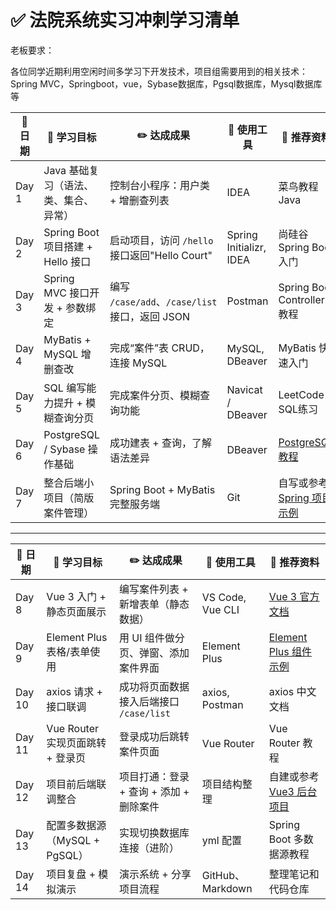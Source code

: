 # ✅ 法院系统实习冲刺学习清单

老板要求：

各位同学近期利用空闲时间多学习下开发技术，项目组需要用到的相关技术：Spring MVC，Springboot，vue，Sybase数据库，Pgsql数据库，Mysql数据库等

| 📅 日期 | 🎯 学习目标                            | ✏️ 达成成果                                     | 🔧 使用工具              | 🔗 推荐资料                                                   |
| ------ | ------------------------------------- | ---------------------------------------------- | ----------------------- | ------------------------------------------------------------ |
| Day 1  | Java 基础复习（语法、类、集合、异常） | 控制台小程序：用户类 + 增删查列表              | IDEA                    | 菜鸟教程 Java                                                |
| Day 2  | Spring Boot 项目搭建 + Hello 接口     | 启动项目，访问 `/hello` 接口返回"Hello Court"  | Spring Initializr, IDEA | 尚硅谷 Spring Boot 入门                                      |
| Day 3  | Spring MVC 接口开发 + 参数绑定        | 编写 `/case/add`、`/case/list` 接口，返回 JSON | Postman                 | Spring Boot Controller 教程                                  |
| Day 4  | MyBatis + MySQL 增删查改              | 完成“案件”表 CRUD，连接 MySQL                  | MySQL, DBeaver          | MyBatis 快速入门                                             |
| Day 5  | SQL 编写能力提升 + 模糊查询分页       | 完成案件分页、模糊查询功能                     | Navicat / DBeaver       | LeetCode SQL练习                                             |
| Day 6  | PostgreSQL / Sybase 操作基础          | 成功建表 + 查询，了解语法差异                  | DBeaver                 | [PostgreSQL 教程](https://www.postgresqltutorial.com/)       |
| Day 7  | 整合后端小项目（简版案件管理）        | Spring Boot + MyBatis 完整服务端               | Git                     | 自写或参考 [Spring 项目示例](https://github.com/Snailclimb/springboot-guide) |



------

| 📅 日期 | 🎯 学习目标                       | ✏️ 达成成果                              | 🔧 使用工具       | 🔗 推荐资料                                                   |
| ------ | -------------------------------- | --------------------------------------- | ---------------- | ------------------------------------------------------------ |
| Day 8  | Vue 3 入门 + 静态页面展示        | 编写案件列表 + 新增表单（静态数据）     | VS Code, Vue CLI | [Vue 3 官方文档](https://vuejs.org/)                         |
| Day 9  | Element Plus 表格/表单使用       | 用 UI 组件做分页、弹窗、添加案件界面    | Element Plus     | [Element Plus 组件示例](https://element-plus.org/)           |
| Day 10 | axios 请求 + 接口联调            | 成功将页面数据接入后端接口 `/case/list` | axios, Postman   | axios 中文文档                                               |
| Day 11 | Vue Router 实现页面跳转 + 登录页 | 登录成功后跳转案件页面                  | Vue Router       | Vue Router 教程                                              |
| Day 12 | 项目前后端联调整合               | 项目打通：登录 + 查询 + 添加 + 删除案件 | 项目结构整理     | 自建或参考 [Vue3 后台项目](https://github.com/vuejs/vue-next) |
| Day 13 | 配置多数据源（MySQL + PgSQL）    | 实现切换数据库连接（进阶）              | yml 配置         | Spring Boot 多数据源教程                                     |
| Day 14 | 项目复盘 + 模拟演示              | 演示系统 + 分享项目流程                 | GitHub、Markdown | 整理笔记和代码仓库                                           |